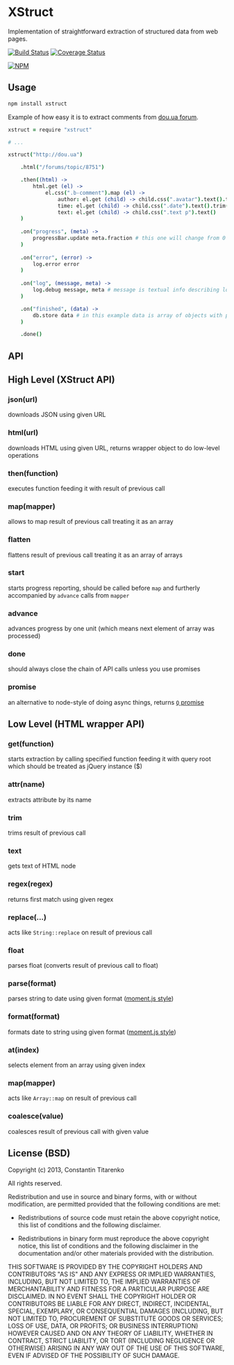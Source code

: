 XStruct
=======

Implementation of straightforward extraction of structured data from web pages.

[![Build Status](https://secure.travis-ci.org/titarenko/node-xstruct.png?branch=master)](https://travis-ci.org/titarenko/node-xstruct) [![Coverage Status](https://coveralls.io/repos/titarenko/node-xstruct/badge.png)](https://coveralls.io/r/titarenko/node-xstruct)

[![NPM](https://nodei.co/npm/xstruct.png?downloads=true&stars=true)](https://nodei.co/npm/xstruct/)

Usage
-----

```bash
npm install xstruct
```

Example of how easy it is to extract comments from [dou.ua forum](http://dou.ua/forum).

```coffee
xstruct = require "xstruct"

# ...

xstruct("http://dou.ua")

	.html("/forums/topic/8751")

	.then((html) -> 
		html.get (el) -> 
			el.css(".b-comment").map (el) ->
				author: el.get (child) -> child.css(".avatar").text().trim()
				time: el.get (child) -> child.css(".date").text().trim()
				text: el.get (child) -> child.css(".text p").text()
	)
	
	.on("progress", (meta) -> 
		progressBar.update meta.fraction # this one will change from 0 to 1
	)
	
	.on("error", (error) ->
		log.error error
	)
	
	.on("log", (message, meta) ->
		log.debug message, meta # message is textual info describing log event, meta is object with context data
	)

	.on("finished", (data) ->
		db.store data # in this example data is array of objects with properties: author, time, text
	)

	.done()
```

API
---

## High Level (XStruct API)

### json(url)

downloads JSON using given URL

### html(url)

downloads HTML using given URL, returns wrapper object to do low-level operations

### then(function)

executes function feeding it with result of previous call

### map(mapper)

allows to map result of previous call treating it as an array

### flatten

flattens result of previous call treating it as an array of arrays

### start

starts progress reporting, should be called before `map` and furtherly accompanied by `advance` calls from `mapper`

### advance

advances progress by one unit (which means next element of array was processed)

### done

should always close the chain of API calls unless you use promises

### promise

an alternative to node-style of doing async things, returns [`Q` promise](https://github.com/kriskowal/q)

## Low Level (HTML wrapper API)

### get(function)

starts extraction by calling specified function feeding it with query root which should be treated as jQuery instance ($)

### attr(name)

extracts attribute by its name

### trim

trims result of previous call

### text

gets text of HTML node

### regex(regex)

returns first match using given regex

### replace(...)

acts like `String::replace` on result of previous call

### float

parses float (converts result of previous call to float)

### parse(format)

parses string to date using given format ([moment.js style](http://momentjs.com/docs/#/parsing/string-format/))

### format(format)

formats date to string using given format ([moment.js style](http://momentjs.com/docs/#/parsing/string-format/))

### at(index)

selects element from an array using given index

### map(mapper)

acts like `Array::map` on result of previous call

### coalesce(value)

coalesces result of previous call with given value

License (BSD)
-------------

Copyright (c) 2013, Constantin Titarenko

All rights reserved.

Redistribution and use in source and binary forms, with or without modification, are permitted provided that the following conditions are met:

* Redistributions of source code must retain the above copyright notice, this list of conditions and the following disclaimer.

* Redistributions in binary form must reproduce the above copyright notice, this list of conditions and the following disclaimer in the documentation and/or other materials provided with the distribution.

THIS SOFTWARE IS PROVIDED BY THE COPYRIGHT HOLDERS AND CONTRIBUTORS "AS IS" AND ANY EXPRESS OR IMPLIED WARRANTIES, INCLUDING, BUT NOT LIMITED TO, THE IMPLIED WARRANTIES OF MERCHANTABILITY AND FITNESS FOR A PARTICULAR PURPOSE ARE DISCLAIMED. IN NO EVENT SHALL THE COPYRIGHT HOLDER OR CONTRIBUTORS BE LIABLE FOR ANY DIRECT, INDIRECT, INCIDENTAL, SPECIAL, EXEMPLARY, OR CONSEQUENTIAL DAMAGES (INCLUDING, BUT NOT LIMITED TO, PROCUREMENT OF SUBSTITUTE GOODS OR SERVICES; LOSS OF USE, DATA, OR PROFITS; OR BUSINESS INTERRUPTION) HOWEVER CAUSED AND ON ANY THEORY OF LIABILITY, WHETHER IN CONTRACT, STRICT LIABILITY, OR TORT (INCLUDING NEGLIGENCE OR OTHERWISE) ARISING IN ANY WAY OUT OF THE USE OF THIS SOFTWARE, EVEN IF ADVISED OF THE POSSIBILITY OF SUCH DAMAGE.
